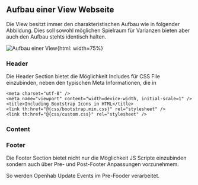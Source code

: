 
## Aufbau einer View Webseite

  Die View besitzt immer den charakteristischen Aufbau wie in folgender Abbildung. 
  Dies soll sowohl möglichen Spielraum für Varianzen bieten aber auch den Aufbau stehts identisch halten.

![Aufbau einer View](AufbauView.drawio.png){html: width=75%}

### Header

  Die Header Section bietet die Möglichkeit Includes für CSS File einzubinden, neben den typischen Meta Informationen, 
  die in 

  ~~~~~~~~~~~~~~~{.html}
  <meta charset="utf-8" />
  <meta name="viewport" content="width=device-width, initial-scale=1" />
  <title>Including Bootstrap Icons in HTML</title>
  <link th:href="@{css/bootstrap.min.css}" rel="stylesheet" />
  <link th:href="@{css/custom.css}" rel="stylesheet" />  
  ~~~~~~~~~~~~~~~

### Content


### Footer

  Die Footer Section bietet nicht nur die Möglichkeit JS Scripte einzubinden sondern auch über Pre- und Post-Footer
  Anpassungen vorzunehmem. 

  So werden Openhab Update Events im Pre-Fooder verarbeitet.
    